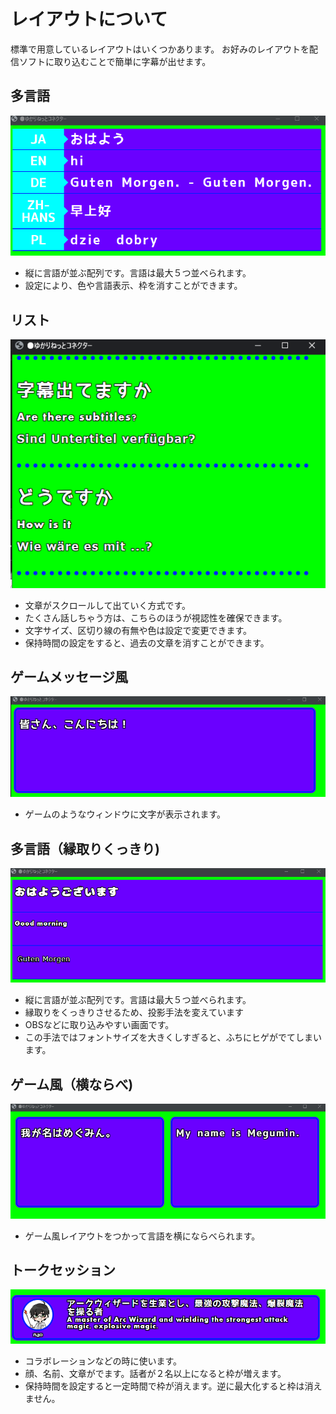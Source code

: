 # レイアウトについて
標準で用意しているレイアウトはいくつかあります。
お好みのレイアウトを配信ソフトに取り込むことで簡単に字幕が出せます。

## 多言語
![多言語](images/startup_layout1.png)

* 縦に言語が並ぶ配列です。言語は最大５つ並べられます。
* 設定により、色や言語表示、枠を消すことができます。

## リスト
![リスト](images/startup_layout2.png)

* 文章がスクロールして出ていく方式です。
* たくさん話しちゃう方は、こちらのほうが視認性を確保できます。
* 文字サイズ、区切り線の有無や色は設定で変更できます。
* 保持時間の設定をすると、過去の文章を消すことができます。

## ゲームメッセージ風
![ゲームメッセージ風](images/startup_layout3.png)

* ゲームのようなウィンドウに文字が表示されます。

## 多言語（縁取りくっきり)
![多言語2](images/startup_layout4.png)

* 縦に言語が並ぶ配列です。言語は最大５つ並べられます。
* 縁取りをくっきりさせるため、投影手法を変えています
* OBSなどに取り込みやすい画面です。
* この手法ではフォントサイズを大きくしすぎると、ふちにヒゲがでてしまいます。


## ゲーム風（横ならべ)
![多言語2](images/startup_layout5.png)

* ゲーム風レイアウトをつかって言語を横にならべられます。

## トークセッション
![トーク](images/startup_layout6.png)

* コラボレーションなどの時に使います。
* 顔、名前、文章がでます。話者が２名以上になると枠が増えます。
* 保持時間を設定すると一定時間で枠が消えます。逆に最大化すると枠は消えません。
